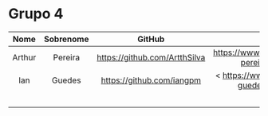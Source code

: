# Grupo 4

| Nome | Sobrenome| GitHub | Linkedin |
|:-:|:-:|:-:|:-:|
| Arthur | Pereira | <https://github.com/ArtthSilva> | <https://www.linkedin.com/in/arthur-pereira-258582251/> |
| Ian  | Guedes | <https://github.com/iangpm> | < https://www.linkedin.com/in/ian-guedes-58005326a/> |
|   |  |   |   |
|   |  |   |   |
|   |  |   |   |
|   |  |   |   |
|||||
